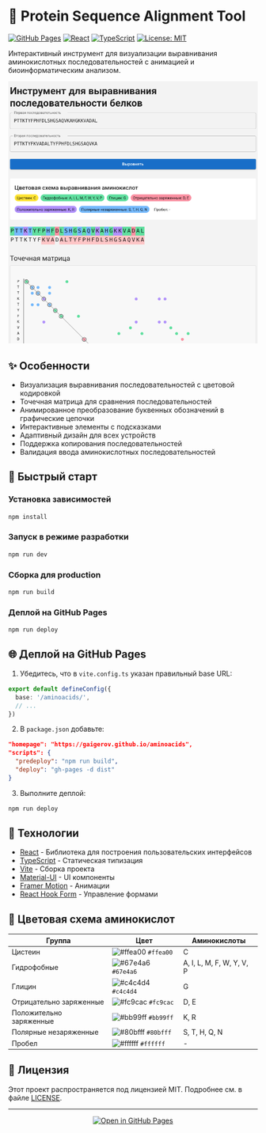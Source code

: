 # 🧬 Protein Sequence Alignment Tool

[![GitHub Pages](https://img.shields.io/badge/GitHub%20Pages-Live-brightgreen)](https://gaigerov.github.io/aminoacids)
[![React](https://img.shields.io/badge/React-18.2-blue)](https://reactjs.org/)
[![TypeScript](https://img.shields.io/badge/TypeScript-5.0-blue)](https://www.typescriptlang.org/)
[![License: MIT](https://img.shields.io/badge/License-MIT-yellow.svg)](https://opensource.org/licenses/MIT)

Интерактивный инструмент для визуализации выравнивания аминокислотных последовательностей с анимацией и биоинформатическим анализом.

![Screenshot of the application](public/screenshot.png)

## ✨ Особенности

- Визуализация выравнивания последовательностей с цветовой кодировкой
- Точечная матрица для сравнения последовательностей
- Анимированное преобразование буквенных обозначений в графические цепочки
- Интерактивные элементы с подсказками
- Адаптивный дизайн для всех устройств
- Поддержка копирования последовательностей
- Валидация ввода аминокислотных последовательностей

## 🚀 Быстрый старт

### Установка зависимостей
```bash
npm install
```

### Запуск в режиме разработки
```bash
npm run dev
```

### Сборка для production
```bash
npm run build
```

### Деплой на GitHub Pages
```bash
npm run deploy
```

## 🌐 Деплой на GitHub Pages

1. Убедитесь, что в `vite.config.ts` указан правильный base URL:
```ts
export default defineConfig({
  base: '/aminoacids/',
  // ...
})
```

2. В `package.json` добавьте:
```json
"homepage": "https://gaigerov.github.io/aminoacids",
"scripts": {
  "predeploy": "npm run build",
  "deploy": "gh-pages -d dist"
}
```

3. Выполните деплой:
```bash
npm run deploy
```

## 🧪 Технологии

- [React](https://reactjs.org/) - Библиотека для построения пользовательских интерфейсов
- [TypeScript](https://www.typescriptlang.org/) - Статическая типизация
- [Vite](https://vitejs.dev/) - Сборка проекта
- [Material-UI](https://mui.com/) - UI компоненты
- [Framer Motion](https://www.framer.com/motion/) - Анимации
- [React Hook Form](https://react-hook-form.com/) - Управление формами

## 🧬 Цветовая схема аминокислот

| Группа | Цвет | Аминокислоты |
|--------|------|--------------|
| Цистеин | ![#ffea00](https://via.placeholder.com/15/ffea00/000000?text=+) `#ffea00` | C |
| Гидрофобные | ![#67e4a6](https://via.placeholder.com/15/67e4a6/000000?text=+) `#67e4a6` | A, I, L, M, F, W, Y, V, P |
| Глицин | ![#c4c4d4](https://via.placeholder.com/15/c4c4d4/000000?text=+) `#c4c4d4` | G |
| Отрицательно заряженные | ![#fc9cac](https://via.placeholder.com/15/fc9cac/000000?text=+) `#fc9cac` | D, E |
| Положительно заряженные | ![#bb99ff](https://via.placeholder.com/15/bb99ff/000000?text=+) `#bb99ff` | K, R |
| Полярные незаряженные | ![#80bfff](https://via.placeholder.com/15/80bfff/000000?text=+) `#80bfff` | S, T, H, Q, N |
| Пробел | ![#ffffff](https://via.placeholder.com/15/ffffff/000000?text=+) `#ffffff` | - |

## 📄 Лицензия

Этот проект распространяется под лицензией MIT. Подробнее см. в файле [LICENSE](LICENSE).

---

<div align="center">
  <a href="https://gaigerov.github.io/aminoacids">
    <img src="https://img.shields.io/badge/Open%20in%20GitHub%20Pages-181717?style=for-the-badge&logo=github" alt="Open in GitHub Pages">
  </a>
</div>